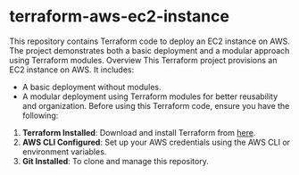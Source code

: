# terraform-aws-ec2-instance
This repository contains Terraform code to deploy an EC2 instance on AWS. The project demonstrates both a basic deployment and a modular approach using Terraform modules.
Overview
This Terraform project provisions an EC2 instance on AWS. It includes:
- A basic deployment without modules.
- A modular deployment using Terraform modules for better reusability and organization.
Before using this Terraform code, ensure you have the following:
1. **Terraform Installed**: Download and install Terraform from [here](https://www.terraform.io/downloads.html).
2. **AWS CLI Configured**: Set up your AWS credentials using the AWS CLI or environment variables.
3. **Git Installed**: To clone and manage this repository.
